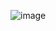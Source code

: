 ![image](https://user-images.githubusercontent.com/116339671/198519761-8eb0a7a1-9ab5-4de2-8adf-e94f483db756.png)


